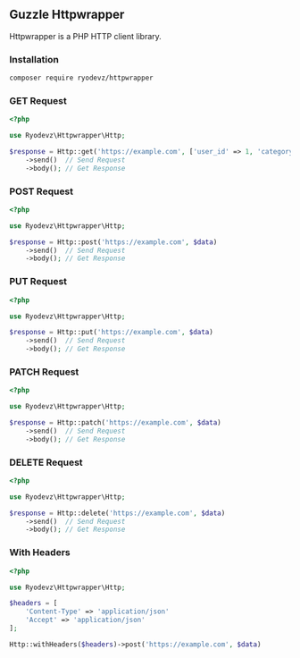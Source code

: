## Guzzle Httpwrapper
Httpwrapper is a PHP HTTP client library.

### Installation
```bash
composer require ryodevz/httpwrapper
```

### GET Request
```php
<?php

use Ryodevz\Httpwrapper\Http;

$response = Http::get('https://example.com', ['user_id' => 1, 'category_id' => 1])
    ->send()  // Send Request
    ->body(); // Get Response
```

### POST Request
```php
<?php

use Ryodevz\Httpwrapper\Http;

$response = Http::post('https://example.com', $data)
    ->send()  // Send Request
    ->body(); // Get Response
```

### PUT Request
```php
<?php

use Ryodevz\Httpwrapper\Http;

$response = Http::put('https://example.com', $data)
    ->send()  // Send Request
    ->body(); // Get Response
```

### PATCH Request
```php
<?php

use Ryodevz\Httpwrapper\Http;

$response = Http::patch('https://example.com', $data)
    ->send()  // Send Request
    ->body(); // Get Response
```

### DELETE Request
```php
<?php

use Ryodevz\Httpwrapper\Http;

$response = Http::delete('https://example.com', $data)
    ->send()  // Send Request
    ->body(); // Get Response
```

### With Headers
```php
<?php

use Ryodevz\Httpwrapper\Http;

$headers = [
    'Content-Type' => 'application/json'
    'Accept' => 'application/json'
];

Http::withHeaders($headers)->post('https://example.com', $data)
```